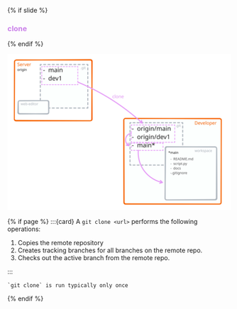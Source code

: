 {% if slide %}
### <i class="fab fa-git"></i> <strong style="color:#ca80e9">clone</strong>
{% endif %}

![clone view](figures/clone_view.svg)

{% if page %}
:::{card} A `git clone <url>` performs the following operations:

1. Copies the remote repository
1. Creates tracking branches for all branches on the remote repo.
1. Checks out the active branch from the remote repo.

:::

```{note}
`git clone` is run typically only once
```
{% endif %}

